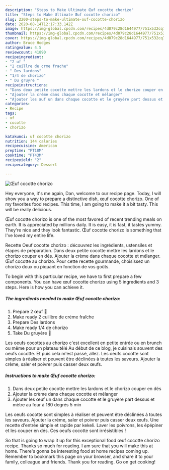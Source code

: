 ```yaml
---
description: "Steps to Make Ultimate Œuf cocotte chorizo"
title: "Steps to Make Ultimate Œuf cocotte chorizo"
slug: 2200-steps-to-make-ultimate-ouf-cocotte-chorizo
date: 2020-08-14T12:17:33.142Z
image: https://img-global.cpcdn.com/recipes/4d079c28d1644977/751x532cq70/oeuf-cocotte-chorizo-photo-principale-de-la-recette.jpg
thumbnail: https://img-global.cpcdn.com/recipes/4d079c28d1644977/751x532cq70/oeuf-cocotte-chorizo-photo-principale-de-la-recette.jpg
cover: https://img-global.cpcdn.com/recipes/4d079c28d1644977/751x532cq70/oeuf-cocotte-chorizo-photo-principale-de-la-recette.jpg
author: Bruce Hodges
ratingvalue: 4.5
reviewcount: 41890
recipeingredient:
- "2 uf "
- "2 cuillre de crme frache"
- " Des lardons"
- "1/4 de chorizo"
- " Du gruyre "
recipeinstructions:
- "Dans deux petite cocotte mettre les lardons et le chorizo couper en dés"
- "Ajouter la crème dans chaque cocotte et mélanger"
- "Ajouter les œuf un dans chaque cocotte et le gruyère part dessus et mètre au four à 180 degrés 5 min"
categories:
- Recipe
tags:
- uf
- cocotte
- chorizo

katakunci: uf cocotte chorizo 
nutrition: 144 calories
recipecuisine: American
preptime: "PT18M"
cooktime: "PT43M"
recipeyield: "2"
recipecategory: Dessert

---
```



![Œuf cocotte chorizo](https://img-global.cpcdn.com/recipes/4d079c28d1644977/751x532cq70/oeuf-cocotte-chorizo-photo-principale-de-la-recette.jpg)

Hey everyone, it's me again, Dan, welcome to our recipe page. Today, I will show you a way to prepare a distinctive dish, œuf cocotte chorizo. One of my favorites food recipes. This time, I am going to make it a bit tasty. This will be really delicious.

Œuf cocotte chorizo is one of the most favored of recent trending meals on earth. It is appreciated by millions daily. It is easy, it is fast, it tastes yummy. They're nice and they look fantastic. Œuf cocotte chorizo is something that I've loved my entire life.

Recette Oeuf cocotte chorizo : découvrez les ingrédients, ustensiles et étapes de préparation. Dans deux petite cocotte mettre les lardons et le chorizo couper en dés. Ajouter la crème dans chaque cocotte et mélanger. Œuf cocotte au chorizo. Pour cette recette gourmande, choisissez un chorizo doux ou piquant en fonction de vos goûts.


To begin with this particular recipe, we have to first prepare a few components. You can have œuf cocotte chorizo using 5 ingredients and 3 steps. Here is how you can achieve it.

<!--inarticleads1-->

##### The ingredients needed to make Œuf cocotte chorizo:

1. Prepare 2 œuf 🥚
1. Make ready 2 cuillère de crème fraîche
1. Prepare  Des lardons
1. Make ready 1/4 de chorizo
1. Take  Du gruyère 🧀


Les oeufs cocottes au chorizo c&#39;est excellent en petite entrée ou en brunch ou même pour un plateau télé Au début de ce blog, je cuisinais souvent des oeufs cocotte. Et puis cela m&#39;est passé, allez. Les oeufs cocotte sont simples à réaliser et peuvent être déclinées à toutes les saveurs. Ajouter la crème, saler et poivrer puis casser deux œufs. 

<!--inarticleads2-->

##### Instructions to make Œuf cocotte chorizo:

1. Dans deux petite cocotte mettre les lardons et le chorizo couper en dés
1. Ajouter la crème dans chaque cocotte et mélanger
1. Ajouter les œuf un dans chaque cocotte et le gruyère part dessus et mètre au four à 180 degrés 5 min


Les oeufs cocotte sont simples à réaliser et peuvent être déclinées à toutes les saveurs. Ajouter la crème, saler et poivrer puis casser deux œufs. Une recette d&#39;entrée simple et rapide par kekeli. Laver les poivrons, les épépiner et les couper en dés. Ces oeufs cocotte sont irrésistibles ! 

So that is going to wrap it up for this exceptional food œuf cocotte chorizo recipe. Thanks so much for reading. I am sure that you will make this at home. There's gonna be interesting food at home recipes coming up. Remember to bookmark this page on your browser, and share it to your family, colleague and friends. Thank you for reading. Go on get cooking!
